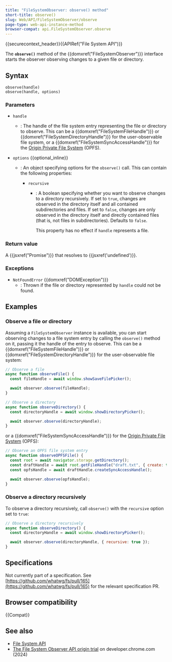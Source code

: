 ```yaml
---
title: "FileSystemObserver: observe() method"
short-title: observe()
slug: Web/API/FileSystemObserver/observe
page-type: web-api-instance-method
browser-compat: api.FileSystemObserver.observe
---
```


{{securecontext_header}}{{APIRef("File System API")}}

The **`observe()`** method of the
{{domxref("FileSystemObserver")}} interface starts the observer observing changes to a given file or directory.

## Syntax

```js-nolint
observe(handle)
observe(handle, options)
```

### Parameters

- `handle`
  - : The handle of the file system entry representing the file or directory to observe. This can be a {{domxref("FileSystemFileHandle")}} or {{domxref("FileSystemDirectoryHandle")}} for the user-observable file system, or a {{domxref("FileSystemSyncAccessHandle")}} for the [Origin Private File System](/en-US/docs/Web/API/File_System_API/Origin_private_file_system) (OPFS).
- `options` {{optional_inline}}

  - : An object specifying options for the `observe()` call. This can contain the following properties:

    - `recursive`

      - : A boolean specifying whether you want to observe changes to a directory recursively. If set to `true`, changes are observed in the directory itself and all contained subdirectories and files. If set to `false`, changes are only observed in the directory itself and directly contained files (that is, not files in subdirectories). Defaults to `false`.

        This property has no effect if `handle` represents a file.

### Return value

A {{jsxref("Promise")}} that resolves to {{jsxref('undefined')}}.

### Exceptions

- `NotFoundError` {{domxref("DOMException")}}
  - : Thrown if the file or directory represented by `handle` could not be found.

## Examples

### Observe a file or directory

Assuming a `FileSystemObserver` instance is available, you can start observing changes to a file system entry by calling the `observe()` method on it, passing it the handle of the entry to observe. This can be a {{domxref("FileSystemFileHandle")}} or {{domxref("FileSystemDirectoryHandle")}} for the user-observable file system:

```js
// Observe a file
async function observeFile() {
  const fileHandle = await window.showSaveFilePicker();

  await observer.observe(fileHandle);
}

// Observe a directory
async function observeDirectory() {
  const directoryHandle = await window.showDirectoryPicker();

  await observer.observe(directoryHandle);
}
```

or a {{domxref("FileSystemSyncAccessHandle")}} for the [Origin Private File System](/en-US/docs/Web/API/File_System_API/Origin_private_file_system) (OPFS):

```js
// Observe an OPFS file system entry
async function observeOPFSFile() {
  const root = await navigator.storage.getDirectory();
  const draftHandle = await root.getFileHandle("draft.txt", { create: true });
  const opfsHandle = await draftHandle.createSyncAccessHandle();

  await observer.observe(opfsHandle);
}
```

### Observe a directory recursively

To observe a directory recursively, call `observe()` with the `recursive` option set to `true`:

```js
// Observe a directory recursively
async function observeDirectory() {
  const directoryHandle = await window.showDirectoryPicker();

  await observer.observe(directoryHandle, { recursive: true });
}
```

## Specifications

Not currently part of a specification. See [https://github.com/whatwg/fs/pull/165](https://github.com/whatwg/fs/pull/165) for the relevant specification PR.

## Browser compatibility

{{Compat}}

## See also

- [File System API](/en-US/docs/Web/API/File_System_API)
- [The File System Observer API origin trial](https://developer.chrome.com/blog/file-system-observer#stop-observing-the-file-system) on developer.chrome.com (2024)
